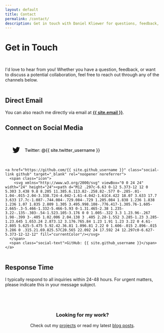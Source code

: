 ```yaml
---
layout: default
title: Contact
permalink: /contact/
description: Get in touch with Daniel Kliewer for questions, feedback, collaboration opportunities, or just to say hello.
---
```


# Get in Touch

<div class="contact-intro">

  <div class="contact-text">
    <p>I'd love to hear from you! Whether you have a question, feedback, or want to discuss a potential collaboration, feel free to reach out through any of the channels below.</p>
  </div>
</div>


## Direct Email

You can also reach me directly via email at <a href="mailto:{{ site.email }}" class="email-link">{{ site.email }}</a>.

## Connect on Social Media

<div class="social-container">
  <div class="social-links">
    <a href="https://twitter.com/{{ site.twitter_username }}" class="social-link twitter" target="_blank" rel="noopener noreferrer">
      <span class="icon">
        <svg xmlns="http://www.w3.org/2000/svg" viewBox="0 0 24 24" width="24" height="24"><path d="M23.953 4.57a10 10 0 01-2.825.775 4.958 4.958 0 002.163-2.723 10.054 10.054 0 01-3.127 1.184 4.92 4.92 0 00-8.384 4.482C7.69 8.095 4.067 6.13 1.64 3.162a4.822 4.822 0 00-.666 2.475c0 1.71.87 3.213 2.188 4.096a4.904 4.904 0 01-2.228-.616v.06a4.923 4.923 0 003.946 4.827 4.996 4.996 0 01-2.212.085 4.936 4.936 0 004.604 3.417 9.867 9.867 0 01-6.102 2.105c-.39 0-.779-.023-1.17-.067a13.995 13.995 0 007.557 2.209c9.053 0 13.998-7.496 13.998-13.985 0-.21 0-.42-.015-.63A9.935 9.935 0 0024 4.59z" fill="currentColor"/></svg>
      </span>
      <span class="social-text">Twitter: @{{ site.twitter_username }}</span>
    </a>
    
    <a href="https://github.com/{{ site.github_username }}" class="social-link github" target="_blank" rel="noopener noreferrer">
      <span class="icon">
        <svg xmlns="http://www.w3.org/2000/svg" viewBox="0 0 24 24" width="24" height="24"><path d="M12 .297c-6.63 0-12 5.373-12 12 0 5.303 3.438 9.8 8.205 11.385.6.113.82-.258.82-.577 0-.285-.01-1.04-.015-2.04-3.338.724-4.042-1.61-4.042-1.61C4.422 18.07 3.633 17.7 3.633 17.7c-1.087-.744.084-.729.084-.729 1.205.084 1.838 1.236 1.838 1.236 1.07 1.835 2.809 1.305 3.495.998.108-.776.417-1.305.76-1.605-2.665-.3-5.466-1.332-5.466-5.93 0-1.31.465-2.38 1.235-3.22-.135-.303-.54-1.523.105-3.176 0 0 1.005-.322 3.3 1.23.96-.267 1.98-.399 3-.405 1.02.006 2.04.138 3 .405 2.28-1.552 3.285-1.23 3.285-1.23.645 1.653.24 2.873.12 3.176.765.84 1.23 1.91 1.23 3.22 0 4.61-2.805 5.625-5.475 5.92.42.36.81 1.096.81 2.22 0 1.606-.015 2.896-.015 3.286 0 .315.21.69.825.57C20.565 22.092 24 17.592 24 12.297c0-6.627-5.373-12-12-12" fill="currentColor"/></svg>
      </span>
      <span class="social-text">GitHub: {{ site.github_username }}</span>
    </a>
  </div>
</div>

## Response Time

I typically respond to all inquiries within 24-48 hours. For urgent matters, please indicate this in your message subject.

<div class="contact-cta">
  <h3>Looking for my work?</h3>
  <p>Check out my <a href="/projects/">projects</a> or read my latest <a href="/blog/">blog posts</a>.</p>
</div>

<style>
  .contact-intro {
    display: flex;
    align-items: center;
    gap: 2rem;
    margin: 2rem 0;
  }
  
  .contact-image {
    flex: 0 0 200px;
  }
  
  .contact-image img {
    width: 100%;
    height: auto;
    border-radius: var(--border-radius-lg);
    box-shadow: 0 4px 12px var(--shadow);
    transition: transform var(--transition-normal), box-shadow var(--transition-normal);
  }
  
  .contact-image img:hover {
    transform: scale(1.02);
    box-shadow: 0 8px 24px var(--shadow-hover);
  }
  
  .contact-text {
    flex: 1;
  }
  
  
  .email-link {
    color: var(--primary-color);
    font-weight: 600;
    text-decoration: underline;
    transition: color var(--transition-normal);
  }
  
  .email-link:hover {
    color: var(--accent-color);
  }
  
  .social-container {
    margin: 2rem 0;
  }
  
  .social-links {
    display: flex;
    flex-direction: column;
    gap: 1rem;
    margin: 1.5rem 0;
  }
  
  .social-link {
    display: inline-flex;
    align-items: center;
    padding: 1rem 1.5rem;
    background-color: var(--white);
    border-radius: var(--border-radius-md);
    text-decoration: none;
    color: var(--text-color);
    font-weight: 500;
    transition: all var(--transition-normal);
    border: 1px solid var(--secondary-color);
    box-shadow: 0 2px 6px var(--shadow);
  }
  
  .social-link:hover {
    background-color: var(--secondary-color);
    transform: translateY(-2px);
    box-shadow: 0 6px 12px var(--shadow-hover);
  }
  
  .social-link .icon {
    margin-right: 1rem;
    display: flex;
    align-items: center;
    justify-content: center;
  }
  
  .social-link .icon svg {
    width: 24px;
    height: 24px;
  }
  
  .twitter:hover {
    color: #1DA1F2;
    border-color: #1DA1F2;
  }
  
  .twitter:hover .icon svg {
    fill: #1DA1F2;
  }
  
  .github:hover {
    color: #333;
    border-color: #333;
  }
  
  .github:hover .icon svg {
    fill: #333;
  }
  
  .contact-cta {
    background-color: var(--secondary-color);
    padding: 2rem;
    border-radius: var(--border-radius-lg);
    margin: 3rem 0;
    text-align: center;
    border-left: 4px solid var(--primary-color);
  }
  
  .contact-cta h3 {
    margin-top: 0;
    color: var(--primary-color);
  }
  
  @media (max-width: 768px) {
    .contact-intro {
      flex-direction: column;
      text-align: center;
    }
    
    .contact-image {
      flex: 0 0 auto;
      max-width: 150px;
      margin: 0 auto;
    }
  }
</style>
